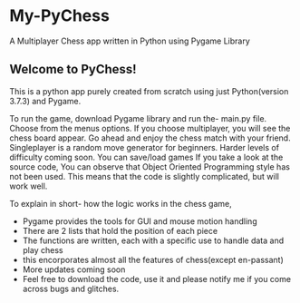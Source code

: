 # My-PyChess
A Multiplayer Chess app written in Python using Pygame Library

## Welcome to PyChess!

This is a python app purely created from scratch using just Python(version 3.7.3) and Pygame.

To run the game, download Pygame library and run the- main.py file.
Choose from the menus options.
If you choose multiplayer, you will see the chess board appear. Go ahead and enjoy the chess match with your friend.
Singleplayer is a random move generator for beginners.
Harder levels of difficulty coming soon.
You can save/load games
If you take a look at the source code, You can observe that Object Oriented Programming style has not been used. This means that the code is slightly complicated, but will work well.

To explain in short- how the logic works in the chess game,
- Pygame provides the tools for GUI and mouse motion handling
- There are 2 lists that hold the position of each piece
- The functions are written, each with a specific use to handle data and play chess
- this encorporates almost all the features of chess(except en-passant)
- More updates coming soon
- Feel free to download the code, use it and please notify me if you come across bugs and glitches.
